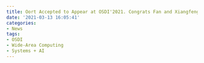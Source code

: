 ```yaml
---
title: Oort Accepted to Appear at OSDI'2021. Congrats Fan and Xiangfeng!
date: '2021-03-13 16:05:41'
categories:
- News
tags:
- OSDI
- Wide-Area Computing
- Systems + AI
---
```


